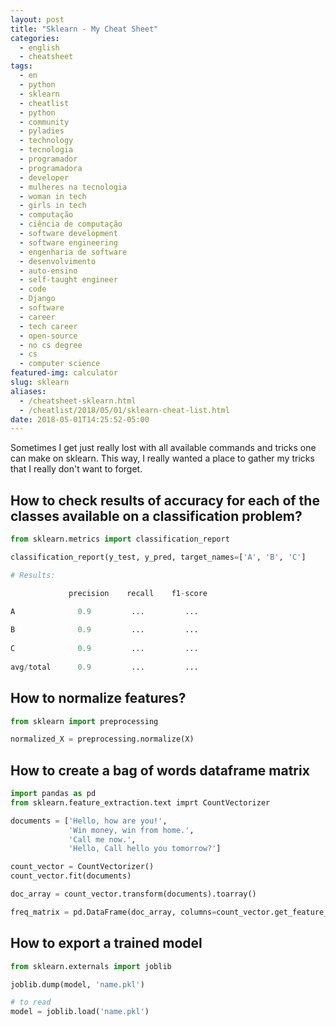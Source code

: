 ```yaml
---
layout: post
title: "Sklearn - My Cheat Sheet"
categories:
  - english
  - cheatsheet
tags:
  - en
  - python
  - sklearn 
  - cheatlist
  - python
  - community 
  - pyladies
  - technology
  - tecnologia
  - programador
  - programadora
  - developer
  - mulheres na tecnologia
  - woman in tech
  - girls in tech
  - computação
  - ciência de computação
  - software development
  - software engineering
  - engenharia de software
  - desenvolvimento
  - auto-ensino
  - self-taught engineer
  - code
  - Django
  - software
  - career
  - tech career
  - open-source
  - no cs degree
  - cs
  - computer science
featured-img: calculator
slug: sklearn
aliases: 
  - /cheatsheet-sklearn.html
  - /cheatlist/2018/05/01/sklearn-cheat-list.html
date: 2018-05-01T14:25:52-05:00
---
```



Sometimes I get just really lost with all available commands and tricks one can make on sklearn. 
This way, I really wanted a place to gather my tricks that I really don't want to forget.

## How to check results of accuracy for each of the classes available on a classification problem?

```python
from sklearn.metrics import classification_report

classification_report(y_test, y_pred, target_names=['A', 'B', 'C']

# Results:

             precision    recall    f1-score 

A              0.9         ...         ...
      
B              0.9         ...         ...
 
C              0.9         ...         ...
 
avg/total      0.9         ...         ...
```

## How to normalize features?

```python
from sklearn import preprocessing

normalized_X = preprocessing.normalize(X)
```

## How to create a bag of words dataframe matrix

```python
import pandas as pd
from sklearn.feature_extraction.text imprt CountVectorizer

documents = ['Hello, how are you!',
             'Win money, win from home.',
             'Call me now.',
             'Hello, Call hello you tomorrow?']

count_vector = CountVectorizer()
count_vector.fit(documents)

doc_array = count_vector.transform(documents).toarray()

freq_matrix = pd.DataFrame(doc_array, columns=count_vector.get_feature_name())
```

## How to export a trained model

```python
from sklearn.externals import joblib

joblib.dump(model, 'name.pkl')

# to read
model = joblib.load('name.pkl')
```
